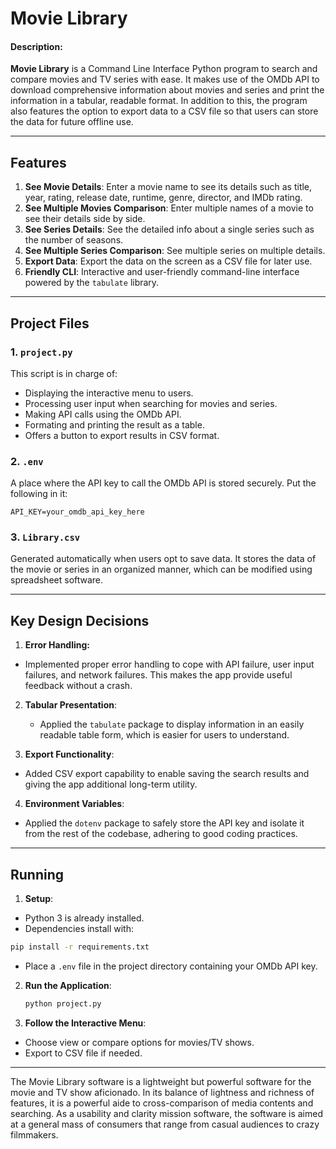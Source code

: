 # Movie Library

#### Description:

**Movie Library** is a Command Line Interface Python program to search and compare movies and TV series with ease. It makes use of the OMDb API to download comprehensive information about movies and series and print the information in a tabular, readable format. In addition to this, the program also features the option to export data to a CSV file so that users can store the data for future offline use.

---

## Features

1. **See Movie Details**: Enter a movie name to see its details such as title, year, rating, release date, runtime, genre, director, and IMDb rating.
2. **See Multiple Movies Comparison**: Enter multiple names of a movie to see their details side by side.
3. **See Series Details**: See the detailed info about a single series such as the number of seasons.
4. **See Multiple Series Comparison**: See multiple series on multiple details.
5. **Export Data**: Export the data on the screen as a CSV file for later use.
6. **Friendly CLI**: Interactive and user-friendly command-line interface powered by the `tabulate` library.

---

## Project Files

### 1. `project.py`

This script is in charge of:

- Displaying the interactive menu to users.
- Processing user input when searching for movies and series.
- Making API calls using the OMDb API.
- Formating and printing the result as a table.
- Offers a button to export results in CSV format.

### 2. `.env`

A place where the API key to call the OMDb API is stored securely. Put the following in it:

```
API_KEY=your_omdb_api_key_here
```

### 3. `Library.csv`

Generated automatically when users opt to save data. It stores the data of the movie or series in an organized manner, which can be modified using spreadsheet software.

---

## Key Design Decisions

1. **Error Handling:**

- Implemented proper error handling to cope with API failure, user input failures, and network failures. This makes the app provide useful feedback without a crash.

2. **Tabular Presentation**:

   - Applied the `tabulate` package to display information in an easily readable table form, which is easier for users to understand.

3. **Export Functionality**:

- Added CSV export capability to enable saving the search results and giving the app additional long-term utility.

4. **Environment Variables**:

- Applied the `dotenv` package to safely store the API key and isolate it from the rest of the codebase, adhering to good coding practices.

---

## Running

1. **Setup**:

- Python 3 is already installed.
- Dependencies install with:

```bash
pip install -r requirements.txt
```

- Place a `.env` file in the project directory containing your OMDb API key.

2. **Run the Application**:

   ```bash
   python project.py
   ```

3. **Follow the Interactive Menu**:

- Choose view or compare options for movies/TV shows.
- Export to CSV file if needed.

---

The Movie Library software is a lightweight but powerful software for the movie and TV show aficionado. In its balance of lightness and richness of features, it is a powerful aide to cross-comparison of media contents and searching. As a usability and clarity mission software, the software is aimed at a general mass of consumers that range from casual audiences to crazy filmmakers.
